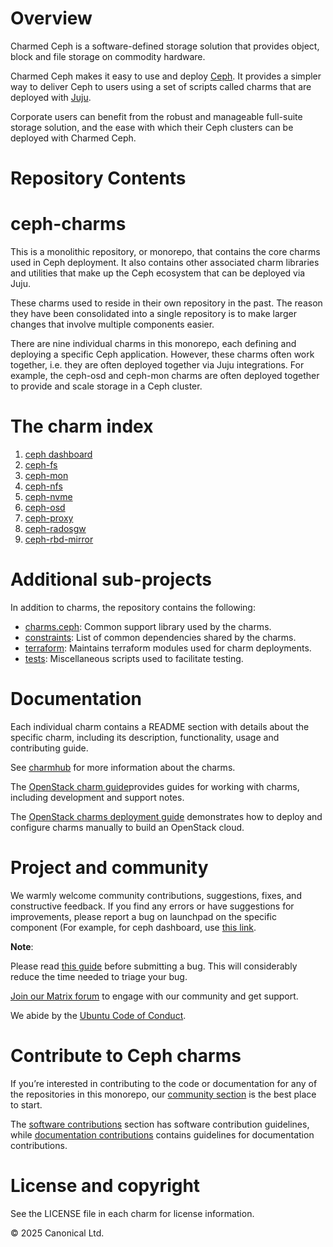 # Overview
Charmed Ceph is a software-defined storage solution that provides object, block and file storage on commodity hardware.

Charmed Ceph makes it easy to use and deploy [Ceph](https://ceph.com/en/). It provides a simpler way to deliver Ceph to users using a set of scripts called charms that are deployed with [Juju](https://juju.is/).

Corporate users can benefit from the robust and manageable full-suite storage solution, and the ease with which their Ceph clusters can be deployed with Charmed Ceph.

# Repository Contents

# ceph-charms

This is a monolithic repository, or monorepo, that contains the core charms used in Ceph deployment.
It also contains other associated charm libraries and utilities that make up the Ceph ecosystem that
can be deployed via Juju.

These charms used to reside in their own repository in the past. The reason they have been consolidated
into a single repository is to make larger changes that involve multiple components easier.

There are nine individual charms in this monorepo, each defining and deploying a specific Ceph application.
However, these charms often work together, i.e. they are often deployed together via Juju integrations.
For example, the ceph-osd and ceph-mon charms are often deployed together to provide and scale storage in a Ceph cluster.

# The charm index

1. [ceph dashboard](https://github.com/canonical/ceph-charms/tree/main/ceph-dashboard)
2. [ceph-fs](https://github.com/canonical/ceph-charms/tree/main/ceph-fs)
3. [ceph-mon](https://github.com/canonical/ceph-charms/tree/main/ceph-mon)
3. [ceph-nfs](https://github.com/canonical/ceph-charms/tree/main/ceph-nfs)
5. [ceph-nvme](https://github.com/canonical/ceph-charms/tree/main/ceph-nvme)
6. [ceph-osd](https://github.com/canonical/ceph-charms/tree/main/ceph-osd)
7. [ceph-proxy](https://github.com/canonical/ceph-charms/tree/main/ceph-proxy)
8. [ceph-radosgw](https://github.com/canonical/ceph-charms/tree/main/ceph-radosgw)
9. [ceph-rbd-mirror](https://github.com/canonical/ceph-charms/tree/main/ceph-rbd-mirror)

# Additional sub-projects

In addition to charms, the repository contains the following:

- [charms.ceph](https://github.com/canonical/ceph-charms/tree/main/charms.ceph): Common support library used by the charms.
- [constraints](https://github.com/canonical/ceph-charms/tree/main/constraints): List of common dependencies shared by the charms.
- [terraform](https://github.com/canonical/ceph-charms/tree/main/terraform): Maintains terraform modules used for charm deployments.
- [tests](https://github.com/canonical/ceph-charms/tree/main/tests): Miscellaneous scripts used to facilitate testing.

# Documentation

Each individual charm contains a README section with details about the specific charm, including its description, functionality, usage and contributing guide.

See [charmhub](https://charmhub.io/?q=ceph) for more information about the charms.

The [OpenStack charm guide](https://docs.openstack.org/charm-guide)provides guides for working with charms, including development and support notes.

The [OpenStack charms deployment guide](https://docs.openstack.org/project-deploy-guide/charm-deployment-guide) demonstrates how to deploy and configure charms manually to build an OpenStack cloud.

# Project and community

We warmly welcome community contributions, suggestions, fixes, and constructive feedback.
If you find any errors or have suggestions for improvements, please report a bug on launchpad on the specific component (For example, for ceph dashboard, use [this link](https://bugs.launchpad.net/charm-ceph-dashboard).

**Note**:

Please read [this guide](https://docs.openstack.org/charm-guide/latest/community/software-bug.html) before submitting a bug. This will considerably reduce the time needed to triage your bug.

[Join our Matrix forum](https://matrix.to/#/#ceph-general:ubuntu.com) to engage with our community and get support.

We abide by the [Ubuntu Code of Conduct](https://ubuntu.com/community/ethos/code-of-conduct).

# Contribute to Ceph charms

If you’re interested in contributing to the code or documentation for any of the repositories in this monorepo, our [community section](https://docs.openstack.org/charm-guide/latest/community/) is the best place to start.

The [software contributions](https://docs.openstack.org/charm-guide/latest/community/software-contrib) section has software contribution guidelines, while [documentation contributions](https://docs.openstack.org/charm-guide/latest/community/doc-contrib) contains guidelines for documentation contributions.

# License and copyright

See the LICENSE file in each charm for license information.

© 2025 Canonical Ltd.

